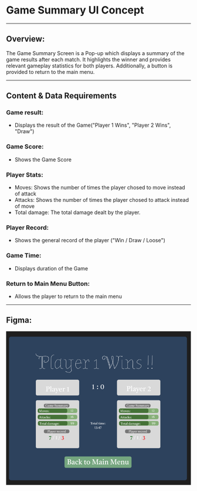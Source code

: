 # Game Summary UI Concept

---

## Overview:
The Game Summary Screen is a Pop-up which displays a summary of the game results after each match. It highlights the winner and provides 
relevant gameplay statistics for both players. Additionally, a button is provided to return to the main menu.

---

## Content & Data Requirements

### Game result:
* Displays the result of the Game("Player 1 Wins", "Player 2 Wins", "Draw")

### Game Score:
* Shows the Game Score

### Player Stats:
* Moves: Shows the number of times the player chosed to move instead of attack 
* Attacks: Shows the number of times the player chosed to attack instead of move
* Total damage: The total damage dealt by the player.

### Player Record:
* Shows the general record of the player ("Win / Draw / Loose")

### Game Time:
* Displays duration of the Game

### Return to Main Menu Button:
* Allows the player to return to the main menu


---

## Figma:

![img.png](img.png)